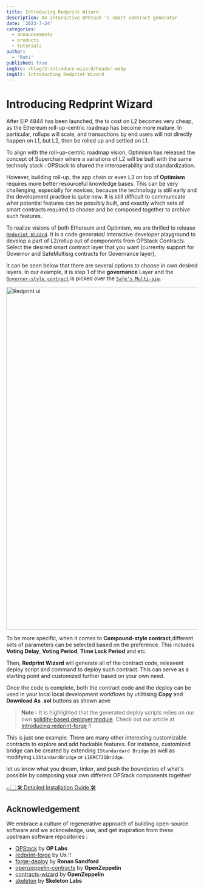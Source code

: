 ```yaml
---
title: Introducing Redprint Wizard
description: An interactive OPStack 's smart contract generator
date: '2023-7-24'
categories:
  - announcements
  - products
  - tutorials
author:
  - 'Rati'
published: true
imgSrc: /blog/2-introduce-wizard/header.webp
imgAlt: Introducting Redprint Wizard
---
```


# Introducing Redprint Wizard


After EIP 4844 has been launched, the tx cost on L2 becomes very cheap, as the Ethereum roll-up-centric roadmap has become more mature.
In particular, rollups will scale, and transactions by end users will not directly happen on L1, but L2, then be rolled up and settled on L1.

To align with the roll-up-centric roadmap vision, Optimism has released the concept of Superchain where a variations of L2  will be built with the same technoly stack : OPStack to shared the interoperability and standardization.

However, building roll-up, the app chain or even L3 on top of **Optimism** requires more better resourceful knowledge bases. This can be very challenging, especially for novices, because the technology is still early and the development practice is quite new. It is still difficult to communicate what potential features can be possibly built, and  exactly which sets of smart contracts required to choose and be composed together to archive such features.

To realize visions of both Ethereum and Optimism, we are thrilled to release [`Redprint Wizard`](https://redprint.ninja/). It is a code generator/ interactive developer playground to develop a part of L2/rollup out of components from OPStack Contracts. Select the desired smart contract layer that you want (currently support for Governor and SafeMultisig contracts for Governance layer),

It can be seen below that there are several options to choose in own desired layers. In our example, it is step 1 of the **governance** Layer and the [`Governor-style contract`](https://docs.openzeppelin.com/contracts/5.x/api/governance) is picked over the [`Safe's Multi-sig`](https://github.com/safe-global/safe-smart-account).

<img data-pagefind-meta="image[src]" width="1600" height="900" alt="Redprint ui" decoding="async" loading="eager" class="mt-4 border rounded bg-cover bg-center bg-no-repeat transform will-change-auto" src="2-introduce-wizard/wizard_ui.webp" />


To be more specific, when it comes to **Compound-style contract**,different sets of parameters can be selected based on the preference. This includes **Voting Delay**, **Voting Period**, **Time Lock Period** and etc.

Then, **Redprint Wizard** will generate all of the contract code, releavent deploy script and command to deploy such contract. This can serve as a starting point and customized further based on your own need.

Once the code is complete, both the contract code and the deploy can be used in your local local development workflows by utilitising  **Copy** and **Download As .sol** buttons as shown aove

> **Note**💡
It is highlighted that the generated deploy scripts relies on our own [solidity-based deployer module](https://github.com/Ratimon/redprint-forge/blob/main/src/deployer/Deployer.sol). Check out our article at [Introducing redprint-forge](http://redprint.ninja/blog/1-introduce-forge) !!

This is just one example. There are many other interesting customizable contracts to explore and add hackable features. For instance, customized bridge can be created by extending `IStandardard Bridge` as well as modifying `L1StandardBridge` or `L1ERC721Bridge`.

let us know what you dream, tinker, and push the boundaries of what's possible by composing your own different OPStack components together!

[👉🏻  🛠️ Detailed Installation Guide 🛠️](https://github.com/Ratimon/redprint-wizard?tab=readme-ov-file#installation)

## Acknowledgement

We embrace a culture of regenerative approach of building open-source software and we acknowledge, use, and get inspiration from these upstream software repositories :
- [OPStack](https://github.com/ethereum-optimism/optimism) by **OP Labs**
- [redprint-forge](https://github.com/Ratimon/redprint-forge) by Us !!
- [forge-deploy](https://github.com/wighawag/forge-deploy) by **Ronan Sandford**
- [openzeppelin-contracts](https://github.com/openZeppelin/openzeppelin-contracts) by **OpenZeppelin**
- [contracts-wizard](https://github.com/OpenZeppelin/contracts-wizard) by **OpenZeppelin**
- [skeleton](https://github.com/skeletonlabs/skeleton) by **Skeleton Labs**